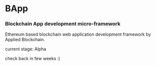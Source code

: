 # BApp

### Blockchain App development micro-framework

Ethereum based blockchain web application development framework by Applied Blockchain.

current stage: Alpha

check back in few weeks :)
